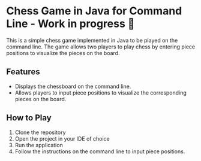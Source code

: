 # Chess Game in Java for Command Line - Work in progress :construction:

This is a simple chess game implemented in Java to be played on the command line. The game allows two players to play chess by entering piece positions to visualize the pieces on the board.

## Features

- Displays the chessboard on the command line.
- Allows players to input piece positions to visualize the corresponding pieces on the board.

## How to Play

1. Clone the repository
2. Open the project in your IDE of choice
3. Run the application
4. Follow the instructions on the command line to input piece positions.
